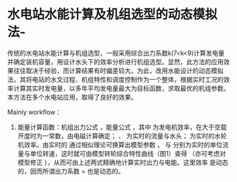 # 水电站水能计算及机组选型的动态模拟法-
传统的水电站水能计算与机组选型，一般采用综合出力系数k(7<k<9)计算发电量并确定装机容量，用设计水头下的效率分析进行机组选型。显然，此方法的应用效果往往取决于经验，而计算结果有时偏差较大。为此，改用水能设计的动态模拟法，其将电站的水文过程、机组特性和调度控制作为一个整体，根据实时工况的效率计算其实时发电量，以多年平均发电量最大为目标函数，求取最优的机组参数。本方法在多个水电站应用，取得了良好的效果。

Mainly workflow：
1. 能量计算函数：机组出力公式 ，能量公式 ，其中 为发电机效率，在大于空载开度时为一常数，由电磁计算确定； 、 为实时的流量与水头； 为实时的水轮机效率。由实时的 通过相似理论可换算出模型参数 ， 与 分别为实时的单位流量与单位转速，这时就可由模型转轮综合特性曲线（图1）查得 （亦可考虑对模型修正 ），从而可由上述两式精确地计算实时出力与电能。这里效率 是动态的，因而所谓出力系数 = 也是动态的。 
